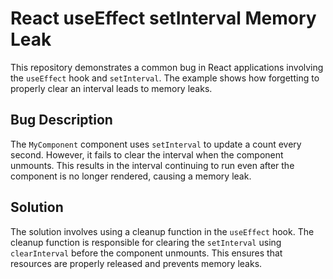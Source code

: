 # React useEffect setInterval Memory Leak

This repository demonstrates a common bug in React applications involving the `useEffect` hook and `setInterval`.  The example shows how forgetting to properly clear an interval leads to memory leaks.

## Bug Description

The `MyComponent` component uses `setInterval` to update a count every second. However, it fails to clear the interval when the component unmounts.  This results in the interval continuing to run even after the component is no longer rendered, causing a memory leak.

## Solution

The solution involves using a cleanup function in the `useEffect` hook. The cleanup function is responsible for clearing the `setInterval` using `clearInterval` before the component unmounts. This ensures that resources are properly released and prevents memory leaks.